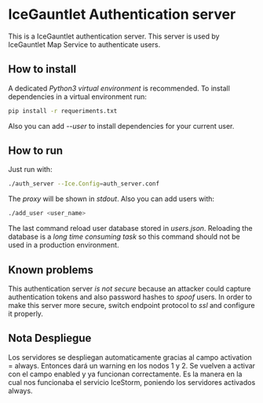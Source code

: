 # IceGauntlet Authentication server

This is a IceGauntlet authentication server. This server is used by IceGauntlet Map Service to authenticate users.

## How to install

A dedicated *Python3 virtual environment* is recommended. To install dependencies in a virtual environment run:

```bash
pip install -r requeriments.txt
```
Also you can add _--user_ to install dependencies for your current user.

## How to run

Just run with:

```bash
./auth_server --Ice.Config=auth_server.conf
```
The _proxy_ will be shown in _stdout_. Also you can add users with:

```bash
./add_user <user_name>
```
The last command reload user database stored in *users.json*. Reloading the database is a _long time consuming task_ so this command should not be used in a production environment.

## Known problems

This authentication server *is not secure* because an attacker could capture authentication tokens and also password hashes to _spoof_ users. In order to make this server more secure, switch endpoint protocol to *ssl* and configure it properly.

## Nota Despliegue
Los servidores se despliegan automaticamente gracias al campo activation = always. Entonces dará un warning en los nodos 1 y 2.
Se vuelven a activar con el campo enabled y ya funcionan correctamente. Es la manera en la cual nos funcionaba el servicio IceStorm, poniendo los servidores activados always.
